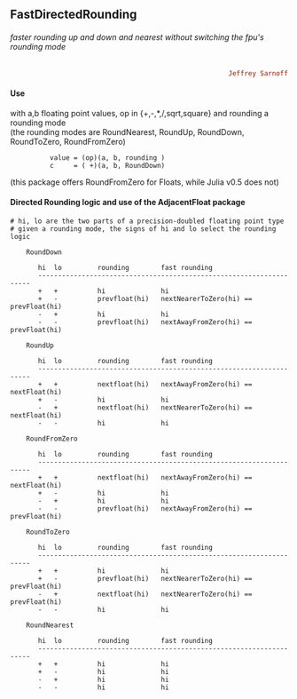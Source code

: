 ## FastDirectedRounding
###### faster rounding up and down and nearest without switching the fpu's rounding mode
```ruby
                                                       Jeffrey Sarnoff © 2016-Mar-22 in New York City
```

#### Use

with a,b floating point values, op in {+,-,*,/,sqrt,square} and rounding a rounding mode  
  (the rounding modes are RoundNearest, RoundUp, RoundDown, RoundToZero, RoundFromZero)

              value = (op)(a, b, rounding )       
              c     = ( +)(a, b, RoundDown)

  (this package offers RoundFromZero for Floats, while Julia v0.5 does not)

#### Directed Rounding logic and use of the AdjacentFloat package
```
# hi, lo are the two parts of a precision-doubled floating point type
# given a rounding mode, the signs of hi and lo select the rounding logic

    RoundDown
    
       hi  lo         rounding        fast rounding
       --------------------------------------------------------------------
       +   +          hi              hi
       +   -          prevfloat(hi)   nextNearerToZero(hi) == prevFloat(hi)
       -   +          hi              hi
       -   -          prevfloat(hi)   nextAwayFromZero(hi) == prevFloat(hi)
       
    RoundUp
    
       hi  lo         rounding        fast rounding
       --------------------------------------------------------------------
       +   +          nextfloat(hi)   nextAwayFromZero(hi) == nextFloat(hi)
       +   -          hi              hi
       -   +          nextfloat(hi)   nextNearerToZero(hi) == nextFloat(hi)
       -   -          hi              hi
       
    RoundFromZero
       
       hi  lo         rounding        fast rounding
       --------------------------------------------------------------------
       +   +          nextfloat(hi)   nextAwayFromZero(hi) == nextFloat(hi)
       +   -          hi              hi
       -   +          hi              hi
       -   -          prevfloat(hi)   nextAwayFromZero(hi) == prevFloat(hi)
       
    RoundToZero
       
       hi  lo         rounding        fast rounding
       --------------------------------------------------------------------
       +   +          hi              hi
       +   -          prevfloat(hi)   nextNearerToZero(hi) == prevFloat(hi)
       -   +          nextfloat(hi)   nextNearerToZero(hi) == prevFloat(hi)
       -   -          hi              hi
       
    RoundNearest
       
       hi  lo         rounding        fast rounding
       --------------------------------------------------------------------
       +   +          hi              hi
       +   -          hi              hi
       -   +          hi              hi
       -   -          hi              hi
```
